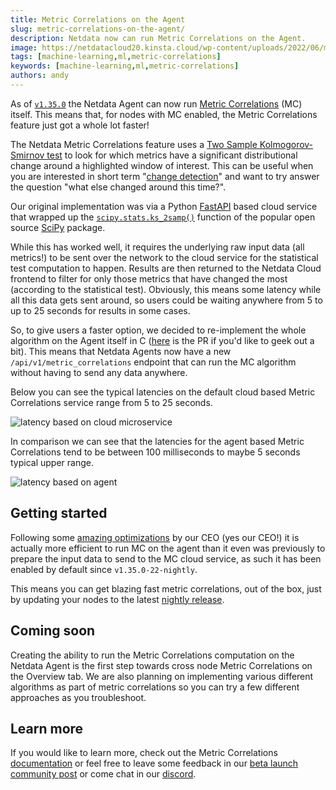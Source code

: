 ```yaml
---
title: Metric Correlations on the Agent
slug: metric-correlations-on-the-agent/
description: Netdata now can run Metric Correlations on the Agent.
image: https://netdatacloud20.kinsta.cloud/wp-content/uploads/2022/06/mc-comparisons-1.png
tags: [machine-learning,ml,metric-correlations]
keywords: [machine-learning,ml,metric-correlations]
authors: andy
---
```

As of <a href="https://github.com/netdata/netdata/releases/tag/v1.35.0" target="_blank" rel="noopener"><code>v1.35.0</code></a> the Netdata Agent can now run <a href="https://learn.netdata.cloud/docs/cloud/insights/metric-correlations" target="_blank" rel="noopener">Metric Correlations</a> (MC) itself. This means that, for nodes with MC enabled, the Metric Correlations feature just got a whole lot faster!
<!--truncate-->
The Netdata Metric Correlations feature uses a <a href="https://en.wikipedia.org/wiki/Kolmogorov%E2%80%93Smirnov_test#Two-sample_Kolmogorov%E2%80%93Smirnov_test" target="_blank" rel="noopener">Two Sample Kolmogorov-Smirnov test</a> to look for which metrics have a significant distributional change around a highlighted window of interest. This can be useful when you are interested in short term "<a href="https://en.wikipedia.org/wiki/Change_detection" target="_blank" rel="noopener">change detection</a>" and want to try answer the question "what else changed around this time?".

Our original implementation was via a Python <a href="https://fastapi.tiangolo.com/" target="_blank" rel="noopener">FastAPI</a> based cloud service that wrapped up the <code><a href="https://docs.scipy.org/doc/scipy/reference/generated/scipy.stats.ks_2samp.html" target="_blank" rel="noopener">scipy.stats.ks_2samp()</a></code> function of the popular open source <a href="https://docs.scipy.org/doc/scipy/index.html" target="_blank" rel="noopener">SciPy</a> package.

While this has worked well, it requires the underlying raw input data (all metrics!) to be sent over the network to the cloud service for the statistical test computation to happen. Results are then returned to the Netdata Cloud frontend to filter for only those metrics that have changed the most (according to the statistical test). Obviously, this means some latency while all this data gets sent around, so users could be waiting anywhere from 5 to up to 25 seconds for results in some cases.

So, to give users a faster option, we decided to re-implement the whole algorithm on the Agent itself in C (<a href="https://github.com/netdata/netdata/pull/12582" target="_blank" rel="noopener">here</a> is the PR if you'd like to geek out a bit). This means that Netdata Agents now have a new <code>/api/v1/metric_correlations</code> endpoint that can run the MC algorithm without having to send any data anywhere.

Below you can see the typical latencies on the default cloud based Metric Correlations service range from 5 to 25 seconds.

![latency based on cloud microservice](https://netdatacloud20.kinsta.cloud/wp-content/uploads/2022/06/mc_cloud_latency-1-600x211.png)

In comparison we can see that the latencies for the agent based Metric Correlations tend to be between 100 milliseconds to maybe 5 seconds typical upper range.

![latency based on agent](https://netdatacloud20.kinsta.cloud/wp-content/uploads/2022/06/mc_agent_latency-2-600x211.png)

## Getting started

Following some <a href="https://github.com/netdata/netdata/pull/13107" target="_blank" rel="noopener">amazing optimizations</a> by our CEO (yes our CEO!) it is actually more efficient to run MC on the agent than it even was previously to prepare the input data to send to the MC cloud service, as such it has been enabled by default since <code>v1.35.0-22-nightly</code>.

This means you can get blazing fast metric correlations, out of the box, just by updating your nodes to the latest <a href="https://learn.netdata.cloud/docs/agent/packaging/installer/#nightly-vs-stable-releases" target="_blank" rel="noopener">nightly release</a>.

## Coming soon

Creating the ability to run the Metric Correlations computation on the Netdata Agent is the first step towards cross node Metric Correlations on the Overview tab. We are also planning on implementing various different algorithms as part of metric correlations so you can try a few different approaches as you troubleshoot.

## Learn more

If you would like to learn more, check out the Metric Correlations <a href="https://learn.netdata.cloud/docs/cloud/insights/metric-correlations#metric-correlations-on-the-agent" target="_blank" rel="noopener">documentation</a> or feel free to leave some feedback in our <a href="https://community.netdata.cloud/t/metric-correlations-on-agent-beta-launch/2943" target="_blank" rel="noopener">beta launch community post</a> or come chat in our <a href="https://discord.gg/kUk3nCmbtx" target="_blank" rel="noopener">discord</a>.